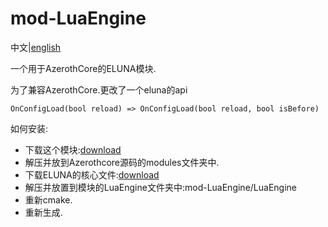 # mod-LuaEngine
中文|[english](README_EN.md)

一个用于AzerothCore的ELUNA模块.

为了兼容AzerothCore.更改了一个eluna的api
```
OnConfigLoad(bool reload) => OnConfigLoad(bool reload, bool isBefore)
```

如何安装:
* 下载这个模块:[download](https://github.com/AyaseCore/mod-LuaEngine/archive/master.zip)
* 解压并放到Azerothcore源码的modules文件夹中.
* 下载ELUNA的核心文件:[download](https://github.com/AyaseCore/Eluna/archive/ElunaAzerothWotlk.zip)
* 解压并放置到模块的LuaEngine文件夹中:mod-LuaEngine/LuaEngine
* 重新cmake.
* 重新生成.
